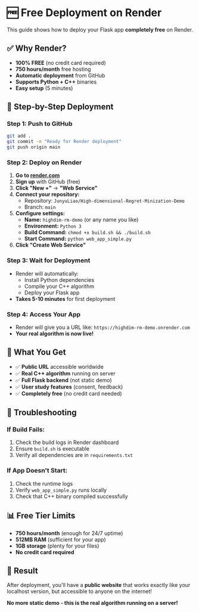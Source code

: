 # 🆓 Free Deployment on Render

This guide shows how to deploy your Flask app **completely free** on Render.

## ✅ Why Render?
- **100% FREE** (no credit card required)
- **750 hours/month** free hosting
- **Automatic deployment** from GitHub
- **Supports Python + C++** binaries
- **Easy setup** (5 minutes)

## 🚀 Step-by-Step Deployment

### Step 1: Push to GitHub
```bash
git add .
git commit -m "Ready for Render deployment"
git push origin main
```

### Step 2: Deploy on Render
1. **Go to [render.com](https://render.com)**
2. **Sign up** with GitHub (free)
3. **Click "New +"** → **"Web Service"**
4. **Connect your repository:**
   - Repository: `JunyuLiao/High-dimensional-Regret-Minization-Demo`
   - Branch: `main`
5. **Configure settings:**
   - **Name:** `highdim-rm-demo` (or any name you like)
   - **Environment:** `Python 3`
   - **Build Command:** `chmod +x build.sh && ./build.sh`
   - **Start Command:** `python web_app_simple.py`
6. **Click "Create Web Service"**

### Step 3: Wait for Deployment
- Render will automatically:
  - Install Python dependencies
  - Compile your C++ algorithm
  - Deploy your Flask app
- **Takes 5-10 minutes** for first deployment

### Step 4: Access Your App
- Render will give you a URL like: `https://highdim-rm-demo.onrender.com`
- **Your real algorithm is now live!**

## 🎯 What You Get

- ✅ **Public URL** accessible worldwide
- ✅ **Real C++ algorithm** running on server
- ✅ **Full Flask backend** (not static demo)
- ✅ **User study features** (consent, feedback)
- ✅ **Completely free** (no credit card needed)

## 🔧 Troubleshooting

### If Build Fails:
1. Check the build logs in Render dashboard
2. Ensure `build.sh` is executable
3. Verify all dependencies are in `requirements.txt`

### If App Doesn't Start:
1. Check the runtime logs
2. Verify `web_app_simple.py` runs locally
3. Check that C++ binary compiled successfully

## 📊 Free Tier Limits

- **750 hours/month** (enough for 24/7 uptime)
- **512MB RAM** (sufficient for your app)
- **1GB storage** (plenty for your files)
- **No credit card required**

## 🎉 Result

After deployment, you'll have a **public website** that works exactly like your localhost version, but accessible to anyone on the internet!

**No more static demo - this is the real algorithm running on a server!**
